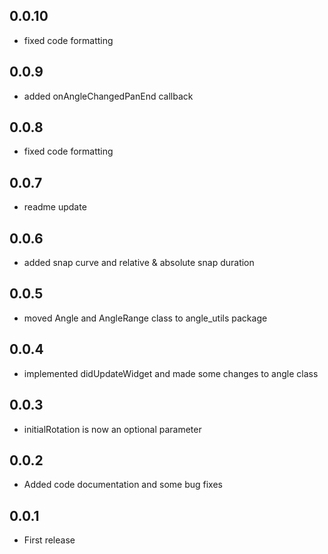 ## 0.0.10
- fixed code formatting

## 0.0.9
- added onAngleChangedPanEnd callback

## 0.0.8
- fixed code formatting

## 0.0.7
- readme update

## 0.0.6
- added snap curve and relative & absolute snap duration

## 0.0.5
- moved Angle and AngleRange class to angle_utils package

## 0.0.4
- implemented didUpdateWidget and made some changes to angle class

## 0.0.3
- initialRotation is now an optional parameter

## 0.0.2
- Added code documentation and some bug fixes

## 0.0.1
- First release
